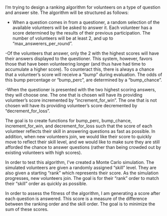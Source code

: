I’m trying to design a ranking algorithm for volunteers on a type of question and answer site. The algorithm will be structured as follows:

- When a question comes in from a questioner, a random selection of the available volunteers will be asked to answer it.  Each volunteer has a score determined by the results of their previous participation. The number of volunteers will be at least 2, and up to “max_answerers_per_round”.

-Of the volunteers that answer, only the 2 with the highest scores will have their answers displayed to the questioner.   This system, however, favors those that have been volunteering longer (and thus have had time to accumulate a higher score).  To counteract this, there is always a chance that a volunteer’s score will receive a “bump” during evaluation.  The odds of this bump percentage or “bump_perc”, are determined by a “bump_chance”.

-When the questioner is presented with the two highest scoring answers, they will choose one.  The one that is chosen will have its providing volunteer’s score incremented by “increment_for_win”.  The one that is not chosen will have  its providing volunteer’s score decremented by “decrement_for_loss”.

The goal is to create functions for bump_perc, bump_chance, increment_for_win, and  decrement_for_loss  such that the score of each volunteer reflects their skill in answering questions as fast as possible.  In addition, when new volunteers join, we would like their score to quickly move to reflect their skill level, and we would like to make sure they are still afforded the chance to answer questions (rather than being crowded out by existing volunteers with high scores).

In order to test this algorithm, I’ve created a Monte Carlo simulation.  The simulated volunteers are given a randomly assigned “skill” level.  They are also given a starting “rank” which represents their score.  As the simulation progresses,  new volunteers join.  The goal is for their “rank” order to match their “skill” order as quickly as possible.

 In order to assess the fitness of the algorithm,  I am generating a score after each question is answered.  This score is a measure of the difference between the ranking order and the skill order.  The goal is to minimize the sum of these scores. 
